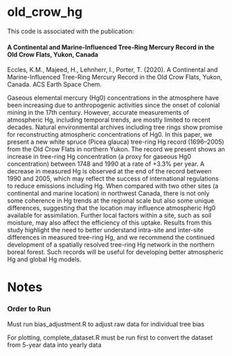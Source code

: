 # old_crow_hg

This code is associated with the publication: 
#### A Continental and Marine-Influenced Tree-Ring Mercury Record in the Old Crow Flats, Yukon, Canada

Eccles, K.M.,  Majeed, H., Lehnherr, I., Porter, T. (2020). A Continental and Marine-Influenced Tree-Ring Mercury Record in the Old Crow Flats, Yukon, Canada. ACS Earth Space Chem.

Gaseous elemental mercury (Hg0) concentrations in the atmosphere have been increasing due to anthropogenic activities since the onset of colonial mining in the 17th century. However, accurate measurements of atmospheric Hg, including temporal trends, are mostly limited to recent decades. Natural environmental archives including tree rings show promise for reconstructing atmospheric concentrations of Hg0. In this paper, we present a new white spruce (Picea glauca) tree-ring Hg record (1696–2005) from the Old Crow Flats in northern Yukon. The record we present shows an increase in tree-ring Hg concentration (a proxy for gaseous Hg0 concentration) between 1748 and 1990 at a rate of +3.3% per year. A decrease in measured Hg is observed at the end of the record between 1990 and 2005, which may reflect the success of international regulations to reduce emissions including Hg. When compared with two other sites (a continental and marine location) in northwest Canada, there is not only some coherence in Hg trends at the regional scale but also some unique differences, suggesting that the location may influence atmospheric Hg0 available for assimilation. Further local factors within a site, such as soil moisture, may also affect the efficiency of this uptake. Results from this study highlight the need to better understand intra-site and inter-site differences in measured tree-ring Hg, and we recommend the continued development of a spatially resolved tree-ring Hg network in the northern boreal forest. Such records will be useful for developing better atmospheric Hg and global Hg models.

# Notes
### Order to Run

Must run bias_adjustment.R to adjust raw data for individual tree bias

For plotting, complete_dataset.R must be run first to convert the dataset from 5-year data into yearly data
